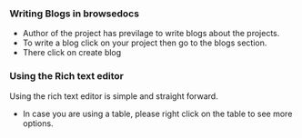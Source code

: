 ### Writing Blogs in browsedocs

* Author of the project has previlage to write blogs about the projects. 
* To write a blog click on your project then go to the blogs section.
* There click on create blog

### Using the Rich text editor

Using the rich text editor is simple and straight forward. 
* In case you are using a table, please right click on the table to see more options.
